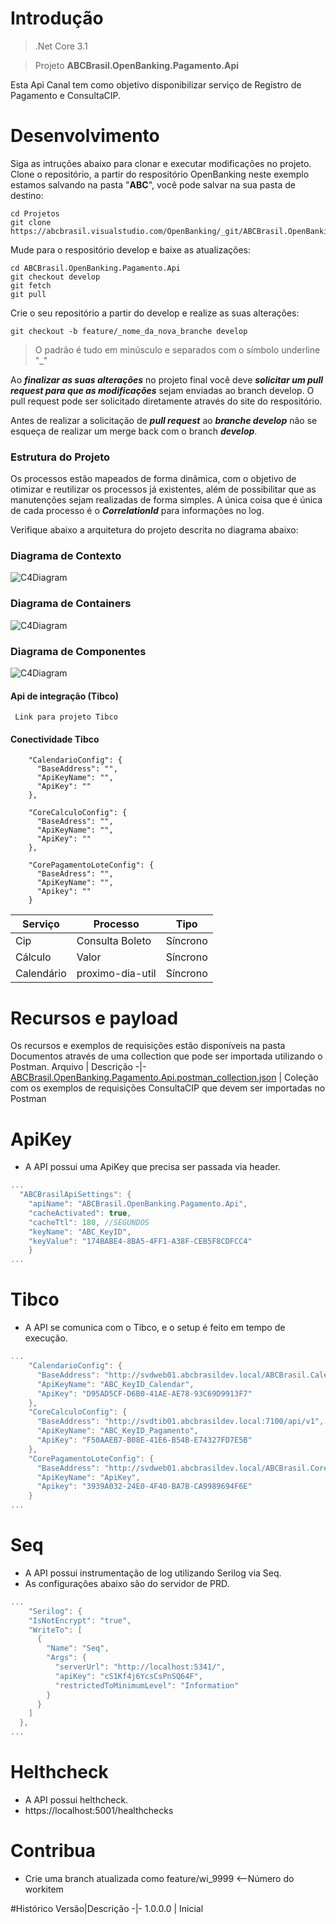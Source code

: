 # Introdução 
>.Net Core 3.1

>Projeto **ABCBrasil.OpenBanking.Pagamento.Api**

Esta Api Canal tem como objetivo disponibilizar serviço de Registro de Pagamento e ConsultaCIP.

# Desenvolvimento

Siga as intruções abaixo para clonar e executar modificações no projeto.
Clone o repositório, a partir do respositório OpenBanking neste exemplo estamos salvando na pasta "**ABC**", você pode salvar na sua pasta de destino:

```
cd Projetos
git clone https://abcbrasil.visualstudio.com/OpenBanking/_git/ABCBrasil.OpenBanking.Pagamento.Api

```
Mude para o respositório develop e baixe as atualizações:
```
cd ABCBrasil.OpenBanking.Pagamento.Api
git checkout develop 
git fetch
git pull
```

Crie o seu repositório a partir do develop e realize as suas alterações:

``` 
git checkout -b feature/_nome_da_nova_branche develop

```
>O padrão é tudo em minúsculo e separados com o símbolo underline "_"


Ao ***finalizar as suas alterações*** no projeto final você deve ***solicitar um pull request para que as modificações*** sejam enviadas ao branch develop. O pull request pode ser solicitado diretamente através do site do respositório.

Antes de realizar a solicitação de ***pull request*** ao ***branche develop*** não se esqueça de realizar um merge back com o branch ***develop***.

### Estrutura do Projeto

Os processos estão mapeados de forma dinâmica, com o objetivo de otimizar e reutilizar os processos já existentes, além de possibilitar que as manutenções sejam realizadas de forma simples. A única coisa que é única de cada processo é o ***CorrelationId*** para informações no log.

Verifique abaixo a arquitetura do projeto descrita no diagrama abaixo:

### Diagrama de Contexto
![C4Diagram](/Documentacao/C1_APICANALPAGAMENTO.png)

### Diagrama de Containers
![C4Diagram](/Documentacao/C2_APICANALPAGAMENTO.png)

### Diagrama de Componentes
![C4Diagram](/Documentacao/C3_APICANALPAGAMENTO.png)


#### Api de integração (Tibco)
``` Link para projeto Tibco``` 

#### Conectividade Tibco
```
    "CalendarioConfig": {
      "BaseAddress": "",
      "ApiKeyName": "",
      "ApiKey": ""
    },

    "CoreCalculoConfig": {
      "BaseAdress": "",
      "ApiKeyName": "",
      "ApiKey": ""
    },

    "CorePagamentoLoteConfig": {
      "BaseAdress": "",
      "ApiKeyName": "",
      "Apikey": ""
    }
```
Serviço | Processo | Tipo
-|-|-
Cip |Consulta Boleto | Síncrono
Cálculo |Valor | Síncrono
Calendário |proximo-dia-util | Síncrono

# Recursos e payload
Os recursos e exemplos de requisições estão disponíveis na pasta Documentos através de uma collection que pode ser importada utilizando o Postman.
Arquivo | Descrição
-|-
[ABCBrasil.OpenBanking.Pagamento.Api.postman_collection.json](/Documentacao/ABCBrasil.OpenBanking.Pagamento.Api.postman_collection.json) | Coleção com os exemplos de requisições ConsultaCIP que devem ser importadas no Postman


# ApiKey
* A API possui uma ApiKey que precisa ser passada via header. 
```csharp
...
  "ABCBrasilApiSettings": {
    "apiName": "ABCBrasil.OpenBanking.Pagamento.Api",
    "cacheActivated": true,
    "cacheTtl": 180, //SEGUNDOS
    "keyName": "ABC_KeyID",
    "keyValue": "174BABE4-8BA5-4FF1-A38F-CEB5F8CDFCC4"
	}
...
```

# Tibco
* A API se comunica com o Tibco, e o setup é feito em tempo de execução. 
```csharp
...
    "CalendarioConfig": {
      "BaseAddress": "http://svdweb01.abcbrasildev.local/ABCBrasil.Calendar.Api/api/v1",
      "ApiKeyName": "ABC_KeyID_Calendar",
      "ApiKey": "D95AD5CF-D6B0-41AE-AE78-93C69D9913F7"
    },
	"CoreCalculoConfig": {
      "BaseAddress": "http://svdtib01.abcbrasildev.local:7100/api/v1",
      "ApiKeyName": "ABC_KeyID_Pagamento",
      "ApiKey": "F50AAEB7-B08E-41E6-B54B-E74327FD7E5B"
    },
    "CorePagamentoLoteConfig": {
      "BaseAddress": "http://svdweb01.abcbrasildev.local/ABCBrasil.Core.Pagamento.API/api/v1",
      "ApiKeyName": "ApiKey",
      "Apikey": "3939A032-24E0-4F40-BA7B-CA9989694F6E"
    }
...
```

# Seq
* A API possui instrumentação de log utilizando Serilog via Seq.
* As configurações abaixo são do servidor de PRD. 
```csharp
...
    "Serilog": {
    "IsNotEncrypt": "true",
    "WriteTo": [
      {
        "Name": "Seq",
        "Args": {
          "serverUrl": "http://localhost:5341/",
          "apiKey": "cS1Kf4j6YcsCsPnSQ64F",
          "restrictedToMinimumLevel": "Information"
        }
      }
    ]
  },
...
```

# Helthcheck
* A API possui helthcheck. 
* https://localhost:5001/healthchecks


#

# Contribua
* Crie uma branch atualizada como feature/wi_9999 <--Número do workitem

#Histórico
Versão|Descrição
-|-
1.0.0.0 | Inicial